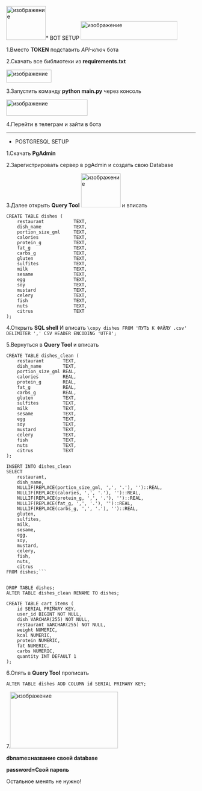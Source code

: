 <img width="105" height="90" alt="изображение" src="https://github.com/user-attachments/assets/5013e432-0c05-41b5-b99d-1503d19b9e07" />* BOT SETUP
<img width="257" height="50" alt="изображение" src="https://github.com/user-attachments/assets/81f53fa9-5fe8-4d3b-b5a0-fbf5fd83a015" />

1.Вместо **TOKEN** подставить *API-ключ* бота

2.Скачать все библиотеки из **requirements.txt**

<img width="120" height="34" alt="изображение" src="https://github.com/user-attachments/assets/2855a827-3797-4da5-959b-a432c6c905dd" />

3.Запустить команду **python main.py** через консоль


<img width="216" height="43" alt="изображение" src="https://github.com/user-attachments/assets/422ce5dd-3b7d-4979-9134-001d285e0d90" />


4.Перейти в телеграм и зайти в бота

-------------------------------------------------------------------------------------------------------------------------------------------------------------------

* POSTGRESQL SETUP

1.Скачать **PgAdmin**

2.Зарегистрировать сервер в pgAdmin и создать свою Database 

3.Далее открыть **Query Tool** <img width="105" height="90" alt="изображение" src="https://github.com/user-attachments/assets/a12621a6-91f7-429c-a114-1872ba285f4b" />
и вписать 
```
CREATE TABLE dishes (
    restaurant           TEXT,
    dish_name            TEXT,
    portion_size_gml     TEXT,
    calories             TEXT,
    protein_g            TEXT,
    fat_g                TEXT,
    carbs_g              TEXT,
    gluten               TEXT,
    sulfites             TEXT,
    milk                 TEXT,
    sesame               TEXT,
    egg                  TEXT,
    soy                  TEXT,
    mustard              TEXT,
    celery               TEXT,
    fish                 TEXT,
    nuts                 TEXT,
    citrus               TEXT
);
```

4.Открыть **SQL shell** И вписать
```\copy dishes FROM 'ПУТЬ К ФАЙЛУ .csv' DELIMITER ',' CSV HEADER ENCODING 'UTF8';```

5.Вернуться в **Query Tool** и вписать
```
CREATE TABLE dishes_clean (
    restaurant       TEXT,
    dish_name        TEXT,
    portion_size_gml REAL,
    calories         REAL,
    protein_g        REAL,
    fat_g            REAL,
    carbs_g          REAL,
    gluten           TEXT,
    sulfites         TEXT,
    milk             TEXT,
    sesame           TEXT,
    egg              TEXT,
    soy              TEXT,
    mustard          TEXT,
    celery           TEXT,
    fish             TEXT,
    nuts             TEXT,
    citrus           TEXT
);

INSERT INTO dishes_clean
SELECT
    restaurant,
    dish_name,
    NULLIF(REPLACE(portion_size_gml, ',', '.'), '')::REAL,
    NULLIF(REPLACE(calories, ',', '.'), '')::REAL,
    NULLIF(REPLACE(protein_g, ',', '.'), '')::REAL,
    NULLIF(REPLACE(fat_g, ',', '.'), '')::REAL,
    NULLIF(REPLACE(carbs_g, ',', '.'), '')::REAL,
    gluten,
    sulfites,
    milk,
    sesame,
    egg,
    soy,
    mustard,
    celery,
    fish,
    nuts,
    citrus
FROM dishes;```


DROP TABLE dishes;
ALTER TABLE dishes_clean RENAME TO dishes;
```
```
CREATE TABLE cart_items (
    id SERIAL PRIMARY KEY,
    user_id BIGINT NOT NULL,
    dish VARCHAR(255) NOT NULL,
    restaurant VARCHAR(255) NOT NULL,
    weight NUMERIC,
    kcal NUMERIC,
    protein NUMERIC,
    fat NUMERIC,
    carbs NUMERIC,
    quantity INT DEFAULT 1
);
```
6.Опять в **Query Tool** прописать 
```
ALTER TABLE dishes ADD COLUMN id SERIAL PRIMARY KEY;
```
7.<img width="287" height="150" alt="изображение" src="https://github.com/user-attachments/assets/f04dfb76-2891-43f7-be8a-eb324bbb6155" />

**dbname=название своей database**

**password=Свой пароль**

Остальное менять не нужно!

